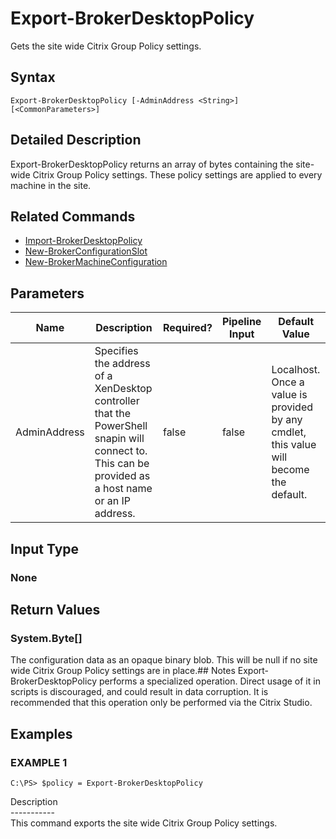 ﻿# Export-BrokerDesktopPolicy

   Gets the site wide Citrix Group Policy settings.

## Syntax
```
Export-BrokerDesktopPolicy [-AdminAddress <String>] [<CommonParameters>]
```

## Detailed Description
   Export-BrokerDesktopPolicy returns an array of bytes containing the site-wide Citrix Group Policy settings. These policy settings are applied to every machine in the site.

## Related Commands
  * [Import-BrokerDesktopPolicy](Import-BrokerDesktopPolicy.html)
  * [New-BrokerConfigurationSlot](New-BrokerConfigurationSlot.html)
  * [New-BrokerMachineConfiguration](New-BrokerMachineConfiguration.html)
## Parameters

| Name   | Description | Required? | Pipeline Input | Default Value |
| --- | --- | --- | --- | --- |
| AdminAddress | Specifies the address of a XenDesktop controller that the PowerShell snapin will connect to. This can be provided as a host name or an IP address. | false | false | Localhost. Once a value is provided by any cmdlet, this value will become the default. |

## Input Type
### None
   
## Return Values
### System.Byte[]
   The configuration data as an opaque binary blob. This will be null if no site wide Citrix Group Policy settings are in place.## Notes
   Export-BrokerDesktopPolicy performs a specialized operation. Direct usage of it in scripts is discouraged, and could result in data corruption. It is recommended that this operation only be performed via the Citrix Studio.
## Examples

### EXAMPLE 1
```
C:\PS> $policy = Export-BrokerDesktopPolicy
```
   Description<br>-----------<br>This command exports the site wide Citrix Group Policy settings.
